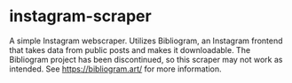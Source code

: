 # instagram-scraper
A simple Instagram webscraper. Utilizes Bibliogram, an Instagram frontend that takes data from public posts and makes it downloadable. The Bibliogram project has been discontinued, so this scraper may not work as intended. See https://bibliogram.art/ for more information.
